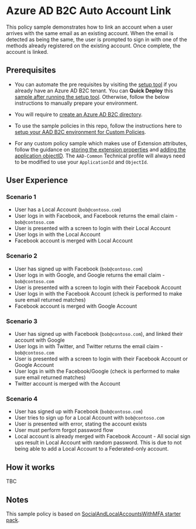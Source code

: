 # Azure AD B2C Auto Account Link

This policy sample demonstrates how to link an account when a user arrives with the same email as an existing account. When the email is detected as being the same, the user is prompted to sign in with one of the methods already registered on the existing account. Once complete, the account is linked.

## Prerequisites

- You can automate the pre requisites by visiting the [setup tool](https://aka.ms/iefsetup) if you already have an Azure AD B2C tenant. You can **Quick Deploy** this [sample after running the setup tool](https://b2ciefsetupapp.azurewebsites.net/Home/Experimental?sampleFolderName=auto-account-linking). Otherwise, follow the below instructions to manually prepare your environment.

- You will require to [create an Azure AD B2C directory](https://docs.microsoft.com/azure/active-directory-b2c/tutorial-create-tenant).

- To use the sample policies in this repo, follow the instructions here to [setup your AAD B2C environment for Custom Policies](https://docs.microsoft.com/azure/active-directory-b2c/active-directory-b2c-get-started-custom).

- For any custom policy sample which makes use of Extension attributes, follow the guidance on [storing the extension properties](https://docs.microsoft.com/en-us/azure/active-directory-b2c/active-directory-b2c-create-custom-attributes-profile-edit-custom#create-a-new-application-to-store-the-extension-properties) and [adding the application objectID](https://docs.microsoft.com/en-us/azure/active-directory-b2c/active-directory-b2c-create-custom-attributes-profile-edit-custom#modify-your-custom-policy-to-add-the-applicationobjectid). The `AAD-Common` Technical profile will always need to be modified to use your `ApplicationId` and `ObjectId`.

## User Experience

### Scenario 1

- User has a Local Account (`bob@contoso.com`)
- User logs in with Facebook, and Facebook returns the email claim - `bob@contoso.com`
- User is presented with a screen to login with their Local Account
- User logs in with the Local Account
- Facebook account is merged with Local Account

### Scenario 2

- User has signed up with Facebook (`bob@contoso.com`)
- User logs in with Google, and Google returns the email claim - `bob@contoso.com`
- User is presented with a screen to login with their Facebook Account
- User logs in with the Facebook Account (check is performed to make sure email returned matches)
- Facebook account is merged with Google Account

### Scenario 3

- User has signed up with Facebook (`bob@contoso.com`), and linked their account with Google
- User logs in with Twitter, and Twitter returns the email claim - `bob@contoso.com`
- User is presented with a screen to login with their Facebook Account or Google Account
- User logs in with the Facebook/Google (check is performed to make sure email returned matches)
- Twitter account is merged with the Account

### Scenario 4
- User has signed up with Facebook (`bob@contoso.com`)
- User tries to sign up for a Local Account with `bob@contoso.com` 
- User is presented with error, stating the account exists
- User must perform forgot password flow
- Local account is already merged with Facebook Account - All social sign ups result in Local Account with random password. This is due to not being able to add a Local Account to a Federated-only account.

## How it works

TBC

## Notes

This sample policy is based on [SocialAndLocalAccountsWithMFA starter pack](https://github.com/Azure-Samples/active-directory-b2c-custom-policy-starterpack/tree/master/SocialAndLocalAccounts).
